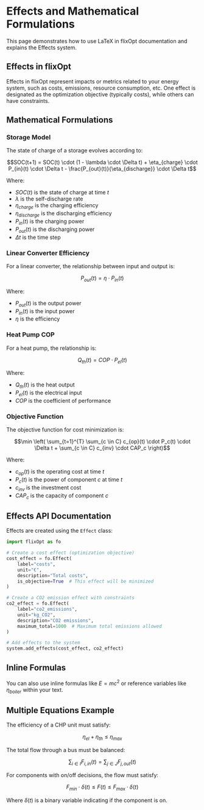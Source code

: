 # Effects and Mathematical Formulations

This page demonstrates how to use LaTeX in flixOpt documentation and explains the Effects system.

## Effects in flixOpt

Effects in flixOpt represent impacts or metrics related to your energy system, such as costs, emissions, resource consumption, etc. One effect is designated as the optimization objective (typically costs), while others can have constraints.

## Mathematical Formulations

### Storage Model

The state of charge of a storage evolves according to:

$$SOC(t+1) = SOC(t) \cdot (1 - \lambda \cdot \Delta t) + \eta_{charge} \cdot P_{in}(t) \cdot \Delta t - \frac{P_{out}(t)}{\eta_{discharge}} \cdot \Delta t$$

Where:

- $SOC(t)$ is the state of charge at time $t$
- $\lambda$ is the self-discharge rate
- $\eta_{charge}$ is the charging efficiency
- $\eta_{discharge}$ is the discharging efficiency
- $P_{in}(t)$ is the charging power
- $P_{out}(t)$ is the discharging power
- $\Delta t$ is the time step

### Linear Converter Efficiency

For a linear converter, the relationship between input and output is:

$$P_{out}(t) = \eta \cdot P_{in}(t)$$

Where:
- $P_{out}(t)$ is the output power
- $P_{in}(t)$ is the input power
- $\eta$ is the efficiency

### Heat Pump COP

For a heat pump, the relationship is:

$$Q_{th}(t) = COP \cdot P_{el}(t)$$

Where:
- $Q_{th}(t)$ is the heat output
- $P_{el}(t)$ is the electrical input
- $COP$ is the coefficient of performance

### Objective Function

The objective function for cost minimization is:

$$\min \left( \sum_{t=1}^{T} \sum_{c \in C} c_{op}(t) \cdot P_c(t) \cdot \Delta t + \sum_{c \in C} c_{inv} \cdot CAP_c \right)$$

Where:
- $c_{op}(t)$ is the operating cost at time $t$
- $P_c(t)$ is the power of component $c$ at time $t$
- $c_{inv}$ is the investment cost
- $CAP_c$ is the capacity of component $c$

## Effects API Documentation

Effects are created using the `Effect` class:

```python
import flixOpt as fo

# Create a cost effect (optimization objective)
cost_effect = fo.Effect(
    label="costs",
    unit="€",
    description="Total costs",
    is_objective=True  # This effect will be minimized
)

# Create a CO2 emission effect with constraints
co2_effect = fo.Effect(
    label="co2_emissions",
    unit="kg_CO2",
    description="CO2 emissions",
    maximum_total=1000  # Maximum total emissions allowed
)

# Add effects to the system
system.add_effects(cost_effect, co2_effect)
```

## Inline Formulas

You can also use inline formulas like $E = mc^2$ or reference variables like $\eta_{boiler}$ within your text.

## Multiple Equations Example

The efficiency of a CHP unit must satisfy:

$$\eta_{el} + \eta_{th} \leq \eta_{max}$$

The total flow through a bus must be balanced:

$$\sum_{i \in I} F_{i,in}(t) = \sum_{j \in J} F_{j,out}(t)$$

For components with on/off decisions, the flow must satisfy:

$$F_{min} \cdot \delta(t) \leq F(t) \leq F_{max} \cdot \delta(t)$$

Where $\delta(t)$ is a binary variable indicating if the component is on.
